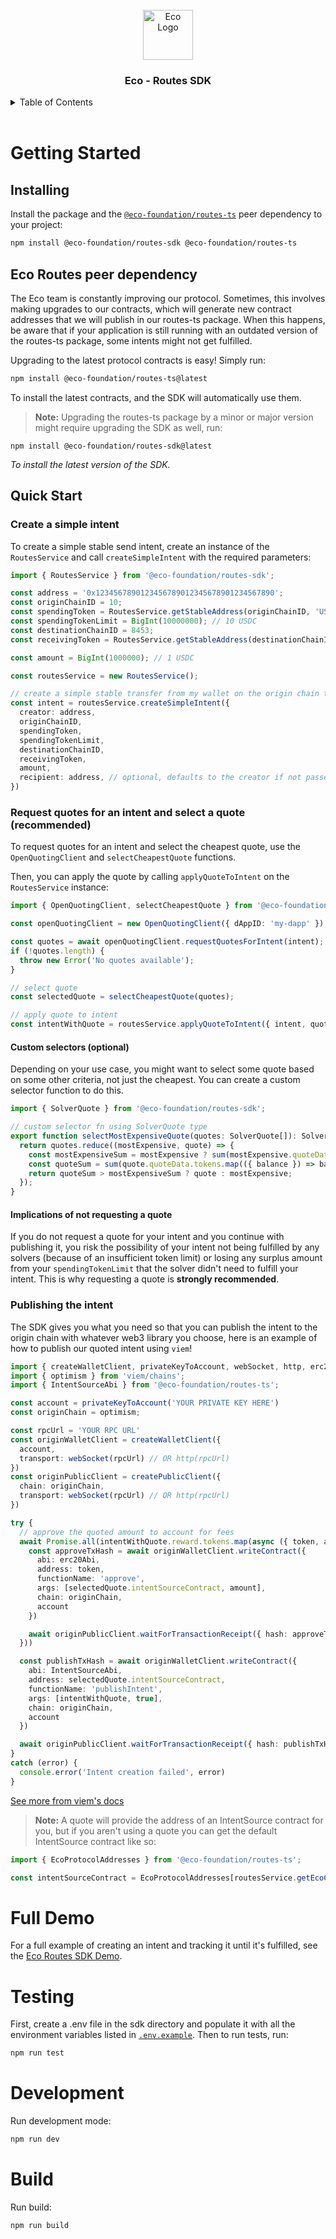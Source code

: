 <div id="top"></div>

<br />
<div align="center">
  <a>
    <img src="https://i.ibb.co/9k7WHTVx/favicon.png" alt="Eco Logo" width="80" height="80">
  </a>
  <h3 align="center">Eco - Routes SDK</h3>
</div>
<details>
  <summary>Table of Contents</summary>
  <ol>
    <li>
      <a href="#getting-started">Getting Started</a>
      <ul>
        <li><a href="#installing">Installing</a></li>
        <li><a href="#eco-routes-peer-dependency">Eco Routes Peer Dependency</a></li>
        <li><a href="#quick-start">Quick Start</a></li>
      </ul>
    </li>
    <li>
      <a href="#full-demo">Full Demo</a>
    </li>
    <li>
      <a href="#testing">Testing</a>
    </li>
    <li>
      <a href="#development">Development</a>
    </li>
    <li>
      <a href="#build">Build</a>
    </li>
  </ol>
</details>
<br>

# Getting Started

## Installing
Install the package and the [`@eco-foundation/routes-ts`](https://npmjs.com/package/@eco-foundation/routes-ts) peer dependency to your project:
``` sh
npm install @eco-foundation/routes-sdk @eco-foundation/routes-ts
```

## Eco Routes peer dependency

The Eco team is constantly improving our protocol. Sometimes, this involves making upgrades to our contracts, which will generate new contract addresses that we will publish in our routes-ts package. When this happens, be aware that if your application is still running with an outdated version of the routes-ts package, some intents might not get fulfilled.

Upgrading to the latest protocol contracts is easy! Simply run:
``` sh
npm install @eco-foundation/routes-ts@latest
```
To install the latest contracts, and the SDK will automatically use them.

> **Note:** Upgrading the routes-ts package by a minor or major version might require upgrading the SDK as well, run:
```
npm install @eco-foundation/routes-sdk@latest
```
*To install the latest version of the SDK.*

## Quick Start

### Create a simple intent
To create a simple stable send intent, create an instance of the `RoutesService` and call `createSimpleIntent` with the required parameters:
``` ts
import { RoutesService } from '@eco-foundation/routes-sdk';

const address = '0x1234567890123456789012345678901234567890';
const originChainID = 10;
const spendingToken = RoutesService.getStableAddress(originChainID, 'USDC');
const spendingTokenLimit = BigInt(10000000); // 10 USDC
const destinationChainID = 8453;
const receivingToken = RoutesService.getStableAddress(destinationChainID, 'USDC');

const amount = BigInt(1000000); // 1 USDC

const routesService = new RoutesService();

// create a simple stable transfer from my wallet on the origin chain to my wallet on the destination chain (bridge)
const intent = routesService.createSimpleIntent({
  creator: address,
  originChainID,
  spendingToken,
  spendingTokenLimit,
  destinationChainID,
  receivingToken,
  amount,
  recipient: address, // optional, defaults to the creator if not passed
})
```

### Request quotes for an intent and select a quote (recommended)
To request quotes for an intent and select the cheapest quote, use the `OpenQuotingClient` and `selectCheapestQuote` functions.

Then, you can apply the quote by calling `applyQuoteToIntent` on the `RoutesService` instance:
``` ts
import { OpenQuotingClient, selectCheapestQuote } from '@eco-foundation/routes-sdk';

const openQuotingClient = new OpenQuotingClient({ dAppID: 'my-dapp' });

const quotes = await openQuotingClient.requestQuotesForIntent(intent);
if (!quotes.length) {
  throw new Error('No quotes available');
}

// select quote
const selectedQuote = selectCheapestQuote(quotes);

// apply quote to intent
const intentWithQuote = routesService.applyQuoteToIntent({ intent, quote: selectedQuote });
```

#### Custom selectors (optional)
Depending on your use case, you might want to select some quote based on some other criteria, not just the cheapest. You can create a custom selector function to do this.

``` ts
import { SolverQuote } from '@eco-foundation/routes-sdk';

// custom selector fn using SolverQuote type
export function selectMostExpensiveQuote(quotes: SolverQuote[]): SolverQuote {
  return quotes.reduce((mostExpensive, quote) => {
    const mostExpensiveSum = mostExpensive ? sum(mostExpensive.quoteData.tokens.map(({ balance }) => balance)) : BigInt(-1);
    const quoteSum = sum(quote.quoteData.tokens.map(({ balance }) => balance));
    return quoteSum > mostExpensiveSum ? quote : mostExpensive;
  });
}
```

#### Implications of not requesting a quote
If you do not request a quote for your intent and you continue with publishing it, you risk the possibility of your intent not being fulfilled by any solvers (because of an insufficient token limit) or losing any surplus amount from your `spendingTokenLimit` that the solver didn't need to fulfill your intent. This is why requesting a quote is **strongly recommended**.

### Publishing the intent
The SDK gives you what you need so that you can publish the intent to the origin chain with whatever web3 library you choose, here is an example of how to publish our quoted intent using `viem`!

``` ts
import { createWalletClient, privateKeyToAccount, webSocket, http, erc20Abi } from 'viem';
import { optimism } from 'viem/chains';
import { IntentSourceAbi } from '@eco-foundation/routes-ts';

const account = privateKeyToAccount('YOUR PRIVATE KEY HERE')
const originChain = optimism;

const rpcUrl = 'YOUR RPC URL'
const originWalletClient = createWalletClient({
  account,
  transport: webSocket(rpcUrl) // OR http(rpcUrl)
})
const originPublicClient = createPublicClient({
  chain: originChain,
  transport: webSocket(rpcUrl) // OR http(rpcUrl)
})

try {
  // approve the quoted amount to account for fees
  await Promise.all(intentWithQuote.reward.tokens.map(async ({ token, amount }) => {
    const approveTxHash = await originWalletClient.writeContract({
      abi: erc20Abi,
      address: token,
      functionName: 'approve',
      args: [selectedQuote.intentSourceContract, amount],
      chain: originChain,
      account
    })

    await originPublicClient.waitForTransactionReceipt({ hash: approveTxHash })
  }))

  const publishTxHash = await originWalletClient.writeContract({
    abi: IntentSourceAbi,
    address: selectedQuote.intentSourceContract,
    functionName: 'publishIntent',
    args: [intentWithQuote, true],
    chain: originChain,
    account
  })

  await originPublicClient.waitForTransactionReceipt({ hash: publishTxHash })
}
catch (error) {
  console.error('Intent creation failed', error)
}
```

[See more from viem's docs](https://viem.sh/)

> **Note:** A quote will provide the address of an IntentSource contract for you, but if you aren't using a quote you can get the default IntentSource contract like so:
``` ts
import { EcoProtocolAddresses } from '@eco-foundation/routes-ts';

const intentSourceContract = EcoProtocolAddresses[routesService.getEcoChainId(originChainID)].IntentSource;
```

# Full Demo

For a full example of creating an intent and tracking it until it's fulfilled, see the [Eco Routes SDK Demo](../../apps/sdk-demo/).

# Testing

First, create a .env file in the sdk directory and populate it with all the environment variables listed in [`.env.example`](./.env.example). Then to run tests, run:
``` sh
npm run test
```

# Development

Run development mode:
``` sh
npm run dev
```

# Build

Run build:
``` sh
npm run build
```
